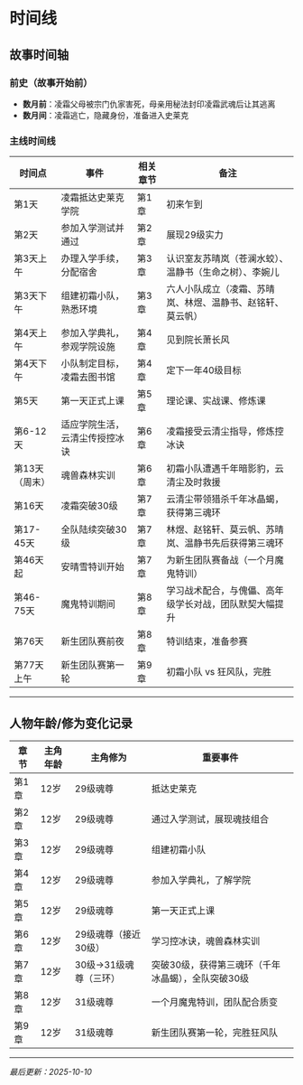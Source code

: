 # 时间线

## 故事时间轴

### 前史（故事开始前）
- **数月前**：凌霜父母被宗门仇家害死，母亲用秘法封印凌霜武魂后让其逃离
- **数月间**：凌霜逃亡，隐藏身份，准备进入史莱克

### 主线时间线
| 时间点 | 事件 | 相关章节 | 备注 |
|-------|------|---------|------|
| 第1天 | 凌霜抵达史莱克学院 | 第1章 | 初来乍到 |
| 第2天 | 参加入学测试并通过 | 第2章 | 展现29级实力 |
| 第3天上午 | 办理入学手续，分配宿舍 | 第3章 | 认识室友苏晴岚（苍澜水蛟）、温静书（生命之树）、李婉儿 |
| 第3天下午 | 组建初霜小队，熟悉环境 | 第3章 | 六人小队成立（凌霜、苏晴岚、林煜、温静书、赵铭轩、莫云帆） |
| 第4天上午 | 参加入学典礼，参观学院设施 | 第4章 | 见到院长萧长风 |
| 第4天下午 | 小队制定目标，凌霜去图书馆 | 第4章 | 定下一年40级目标 |
| 第5天 | 第一天正式上课 | 第5章 | 理论课、实战课、修炼课 |
| 第6-12天 | 适应学院生活，云清尘传授控冰诀 | 第6章 | 凌霜接受云清尘指导，修炼控冰诀 |
| 第13天（周末） | 魂兽森林实训 | 第6章 | 初霜小队遭遇千年暗影豹，云清尘及时救援 |
| 第16天 | 凌霜突破30级 | 第7章 | 云清尘带领猎杀千年冰晶蝎，获得第三魂环 |
| 第17-45天 | 全队陆续突破30级 | 第7章 | 林煜、赵铭轩、莫云帆、苏晴岚、温静书先后获得第三魂环 |
| 第46天起 | 安晴雪特训开始 | 第7章 | 为新生团队赛备战（一个月魔鬼特训） |
| 第46-75天 | 魔鬼特训期间 | 第8章 | 学习战术配合，与傀儡、高年级学长对战，团队默契大幅提升 |
| 第76天 | 新生团队赛前夜 | 第8章 | 特训结束，准备参赛 |
| 第77天上午 | 新生团队赛第一轮 | 第9章 | 初霜小队 vs 狂风队，完胜 |

---

## 人物年龄/修为变化记录
| 章节 | 主角年龄 | 主角修为 | 重要事件 |
|-----|---------|---------|---------|
| 第1章 | 12岁 | 29级魂尊 | 抵达史莱克 |
| 第2章 | 12岁 | 29级魂尊 | 通过入学测试，展现魂技组合 |
| 第3章 | 12岁 | 29级魂尊 | 组建初霜小队 |
| 第4章 | 12岁 | 29级魂尊 | 参加入学典礼，了解学院 |
| 第5章 | 12岁 | 29级魂尊 | 第一天正式上课 |
| 第6章 | 12岁 | 29级魂尊（接近30级） | 学习控冰诀，魂兽森林实训 |
| 第7章 | 12岁 | 30级→31级魂尊（三环） | 突破30级，获得第三魂环（千年冰晶蝎），全队突破30级 |
| 第8章 | 12岁 | 31级魂尊 | 一个月魔鬼特训，团队配合质变 |
| 第9章 | 12岁 | 31级魂尊 | 新生团队赛第一轮，完胜狂风队 |

---
*最后更新：2025-10-10*
